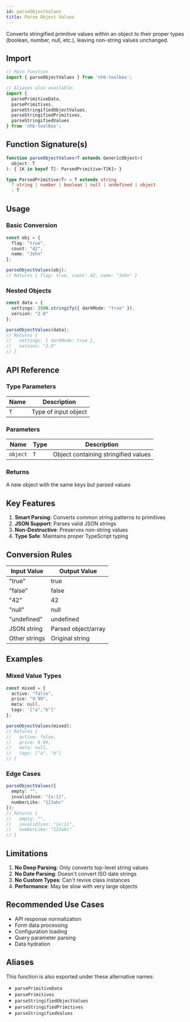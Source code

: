 ```yaml
---
id: parseObjectValues
title: Parse Object Values
---
```


Converts stringified primitive values within an object to their proper types (boolean, number, null, etc.), leaving non-string values unchanged.

## Import

```typescript
// Main function
import { parseObjectValues } from 'nhb-toolbox';

// Aliases also available:
import { 
  parsePrimitiveData,
  parsePrimitives,
  parseStringifiedObjectValues,
  parseStringifiedPrimitives,
  parseStringifiedValues 
} from 'nhb-toolbox';
```

## Function Signature(s)

```typescript
function parseObjectValues<T extends GenericObject>(
  object: T
): { [K in keyof T]: ParsedPrimitive<T[K]> }

type ParsedPrimitive<T> = T extends string 
  ? string | number | boolean | null | undefined | object
  : T
```

## Usage

### Basic Conversion

```typescript
const obj = {
  flag: "true",
  count: "42",
  name: "John"
};

parseObjectValues(obj);
// Returns { flag: true, count: 42, name: "John" }
```

### Nested Objects

```typescript
const data = {
  settings: JSON.stringify({ darkMode: "true" }),
  version: "2.0"
};

parseObjectValues(data);
// Returns { 
//   settings: { darkMode: true },
//   version: "2.0" 
// }
```

## API Reference

### Type Parameters

| Name | Description |
|------|-------------|
| `T`  | Type of input object |

### Parameters

| Name | Type | Description |
|------|------|-------------|
| `object` | `T` | Object containing stringified values |

### Returns

A new object with the same keys but parsed values

## Key Features

1. **Smart Parsing**: Converts common string patterns to primitives
2. **JSON Support**: Parses valid JSON strings
3. **Non-Destructive**: Preserves non-string values
4. **Type Safe**: Maintains proper TypeScript typing

## Conversion Rules

| Input Value  | Output Value |
|-------------|-------------|
| "true"      | true        |
| "false"     | false       |
| "42"        | 42          |
| "null"      | null        |
| "undefined" | undefined   |
| JSON string | Parsed object/array |
| Other strings | Original string |

## Examples

### Mixed Value Types

```typescript
const mixed = {
  active: "false",
  price: "9.99",
  meta: null,
  tags: '["a","b"]'
};

parseObjectValues(mixed);
// Returns {
//   active: false,
//   price: 9.99,
//   meta: null,
//   tags: ["a", "b"]
// }
```

### Edge Cases

```typescript
parseObjectValues({
  empty: "",
  invalidJson: "{x:1}",
  numberLike: "123abc"
});
// Returns {
//   empty: "",
//   invalidJson: "{x:1}",
//   numberLike: "123abc"
// }
```

## Limitations

1. **No Deep Parsing**: Only converts top-level string values
2. **No Date Parsing**: Doesn't convert ISO date strings
3. **No Custom Types**: Can't revive class instances
4. **Performance**: May be slow with very large objects

## Recommended Use Cases

- API response normalization
- Form data processing
- Configuration loading
- Query parameter parsing
- Data hydration

## Aliases

This function is also exported under these alternative names:

- `parsePrimitiveData`
- `parsePrimitives`
- `parseStringifiedObjectValues`
- `parseStringifiedPrimitives`
- `parseStringifiedValues`
